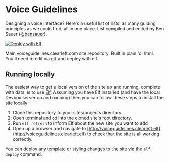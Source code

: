 Voice Guidelines
=============

<p>Designing a voice interface? Here's a useful list of lists: as many guiding principles as we could find, all in one place. List compiled and edited by Ben Sauer (<a href="https://twitter.com/bensauer">@bensauer</a>).</p>

[![Deploy with Elf](https://img.shields.io/badge/deploy-elf-green.svg?style=flat-square)](http://elf.clearleft.com)

Main voiceguidelines.clearleft.com site repository. Built in plain 'ol html. You'll need to edit via git and deploy with elf.

## Running locally

The easiest way to get a local version of the site up and running, complete with data, is to use [Elf](http://elf.clearleft.com). Assuming you have Elf installed (and have the local Devbox server up and running) then you can follow these steps to install the site locally:

1. Clone this repository to your sites/projects directory.
2. Open terminal and `cd` into the cloned site's root directory.
3. Run `elf refresh` to inform Elf about the new site you want to add
5. Open up a browser and navigate to [http://voiceguidelines.clearleft.elf](http://voiceguidelines.clearleft.elf) to check that the site is all working correctly.

You can deploy any template or styling changes to the site viq the `elf deploy` command.
